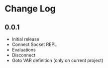 # Change Log

## 0.0.1

- Initial release
- Connect Socket REPL
- Evaluations
- Disconnect
- Goto VAR definition (only on current project)
